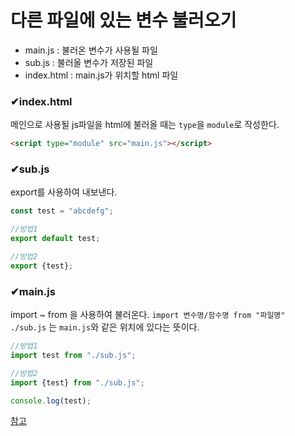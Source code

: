 # 다른 파일에 있는 변수 불러오기
- main.js : 불러온 변수가 사용될 파일
- sub.js : 불러올 변수가 저장된 파일
- index.html : main.js가 위치할 html 파일

### ✔index.html
메인으로 사용될 js파일을 html에 불러올 때는 `type`을 `module`로 작성한다.
```html
<script type="module" src="main.js"></script>
```
   
### ✔sub.js
export를 사용하여 내보낸다.
```jsx
const test = "abcdefg";

//방법1
export default test;

//방법2
export {test};
```

### ✔main.js
import ~ from 을 사용하여 불러온다. `import 변수명/함수명 from "파일명"`   
`./sub.js` 는 `main.js`와 같은 위치에 있다는 뜻이다.
```jsx
//방법1
import test from "./sub.js";

//방법2
import {test} from "./sub.js";

console.log(test);
```

[참고](https://ko.javascript.info/import-export)
